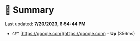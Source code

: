 # 📖 Summary
Last updated: **7/20/2023, 6:54:44 PM**

- `GET` [https://google.com](https://google.com) - **Up** (356ms)
